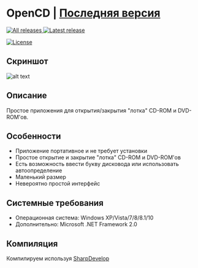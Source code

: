 # OpenCD | [Последняя версия](https://github.com/Zalexanninev15/OpenCD/releases/tag/1.2)

<p>
<a href="https://github.com/Zalexanninev15OpenCD/releases" target="_blank">
      <img alt="All releases" src="https://img.shields.io/github/downloads/Zalexanninev15/OpenCD/total.svg?style=for-the-badge&logo=github" />
    </a>    
<a href="https://github.com/Zalexanninev15/OpenCD/releases/latest" target="_blank">
      <img alt="Latest release" src="https://img.shields.io/github/downloads/Zalexanninev15/OpenCD/latest/total.svg?style=for-the-badge&logo=github" />
    </a>    
</p>
<p>
<a href="https://github.com/Zalexanninev15/OpenCD/blob/master/LICENSE">
      <img alt="License" src="https://img.shields.io/github/license/Zalexanninev15/OpenCD.svg?style=for-the-badge&logo=github" />
</a>
</p>

## Скриншот
![alt text](https://i.imgur.com/fszB3aC.png)

## Описание
Простое приложения для открытия/закрытия "лотка" CD-ROM и DVD-ROM'ов.

## Особенности
* Приложение портативное и не требует установки
* Простое открытие и закрытие "лотка" CD-ROM и DVD-ROM'ов
* Есть возможность ввести букву дисковода или использовать автоопределение
* Маленький размер
* Невероятно простой интерфейс

## Системные требования
* Операционная система: Windows XP/Vista/7/8/8.1/10
* Дополнительно: Microsoft .NET Framework 2.0

## Компиляция
Компилируем используя [SharpDevelop](https://sourceforge.net/projects/sharpdevelop/)
